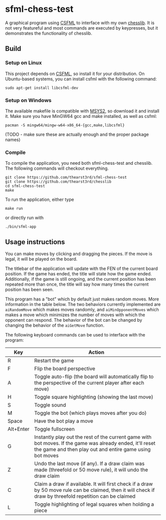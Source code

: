 # sfml-chess-test

A graphical program using [CSFML] to interface with my own [chesslib](https://github.com/thearst3rd/chesslib). It is not very featureful and most commands are executed by keypresses, but it demonstrates the functionality of chesslib.

## Build

### Setup on Linux

This project depends on [CSFML], so install it for your distribution. On Ubuntu-based systems, you can install csfml with the following command:

```
sudo apt-get install libcsfml-dev
```

### Setup on Windows

The available makefile is compatible with [MSYS2](https://www.msys2.org/), so download it and install it. Make sure you have MinGW64 gcc and make installed, as well as csfml:

```
pacman -S mingw64/mingw-w64-x86_64-{gcc,make,libcsfml}
```

(TODO - make sure these are actually enough and the proper package names)

### Compile

To compile the application, you need both sfml-chess-test and chesslib. The following commands will checkout everything.

```
git clone https://github.com/thearst3rd/sfml-chess-test
git clone https://github.com/thearst3rd/chesslib
cd sfml-chess-test
make
```

To run the application, either type

```
make run
```

or directly run with

```
./bin/sfml-app
```

[CSFML]: https://www.sfml-dev.org/download/csfml/

## Usage instructions

You can make moves by clicking and dragging the pieces. If the move is legal, it will be played on the board.

The titlebar of the application will update with the FEN of the current board position. If the game has ended, the title will state how the game ended. Additionally, if the game is still ongoing, and the current position has been repeated more than once, the title will say how many times the current position has been seen.

This program has a "bot" which by default just makes random moves. More information in the table below. The two behaviors currently implemented are `aiRandomMove` which makes moves randomly, and `aiMinOpponentMoves` which makes a move which minimizes the number of moves with which the opponent can respond. The behavior of the bot can be changed by changing the behavior of the `aiGetMove` function.

The following keyboard commands can be used to interface with the program:

Key | Action
--- | ---
R | Restart the game
F | Flip the board perspective
A | Toggle auto-flip (the board will automatically flip to the perspective of the current player after each move)
H | Toggle square highlighting (showing the last move)
S | Toggle sound
M | Toggle the bot (which plays moves after you do)
Space | Have the bot play a move
Alt+Enter | Toggle fullscreen
G | Instantly play out the rest of the current game with bot moves. If the game was already ended, it'll reset the game and then play out and entire game using bot moves
Z | Undo the last move (if any). If a draw claim was made (threefold or 50 move rule), it will undo the draw claim
C | Claim a draw if available. It will first check if a draw by 50 move rule can be claimed, then it will check if draw by threefold repetition can be claimed
L | Toggle highlighting of legal squares when holding a piece
